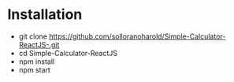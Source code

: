 # Installation

* git clone https://github.com/solloranoharold/Simple-Calculator-ReactJS-.git
* cd Simple-Calculator-ReactJS
* npm install 
* npm start


